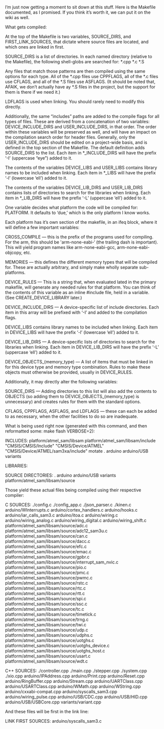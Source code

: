 I’m just now getting a moment to sit down at this stuff. Here is the Makefile documented, as I promised. If you think it’s worth it, we can put it on the wiki as well.

What gets compiled:

At the top of the Makefile is two variables, SOURCE_DIRS, and FIRST_LINK_SOURCES, that dictate where source files are located, and which ones are linked in first.

SOURCE_DIRS is a list of directories. In each named directory (relative to the Makefile), the following shell-globs are searched for:
	*.cpp
	*.c
	*.S

Any files that match those patterns are then compiled using the same options for each type. All of the *.cpp files use CPPFLAGS, all of the *.c files use CFLAGS, and all of the *.S files use ASFLAGS. (It should be noted that, AFAIK, we don’t actually have ay *.S files in the project, but the support for them is there if we need it.)

LDFLAGS is used when linking. You should rarely need to modify this directly.

Additionally, the same “includes” paths are added to the compile flags for all types of files. These are derived from a concatenation of two variables: DEVICE_INCLUDE_DIRS and USER_INCLUDE_DIRS, in that order. The order within these variables will be preserved as well, and will have an impact on the compilation search order for header files. Generally, only the USER_INCLUDE_DIRS should be edited on a project-wide basis, and is defined in the top section of the Makefile. The default definition adds SOURCE_DIRS to the list. Each item in *_INCLUDE_DIRS will have the prefix ‘-I’ (uppercase “eye”) added to it.

The contents of the variables DEVICE_LIBS and USER_LIBS contains library names to be included when linking. Each item in *_LIBS will have the prefix ‘-l’ (lowercase ‘ell’) added to it.

The contents of the variables DEVICE_LIB_DIRS and USER_LIB_DIRS contains lists of directories to search for the libraries when linking. Each item in *_LIB_DIRS will have the prefix ‘-L’ (uppercase ‘ell’) added to it.

One variable decides what platform the code will be compiled for: PLATFORM. It defaults to ‘due,’ which is the only platform I know works.



Each platform has it’s own section of the makefile, in an ifeq block, where it will define a few important variables:

CROSS_COMPILE — this is the prefix of the programs used for compiling. For the arm, this should be 'arm-none-eabi-‘ (the trailing dash is important). This will yield program names like arm-none-eabi-gcc, arm-none-eabi-objcopy, etc.

MEMORIES — this defines the different memory types that will be compiled for. These are actually arbitrary, and simply make wholly separate sub-platforms.

DEVICE_RULES — This is a string that, when evaluated lated in the primary makefile, will generate any needed rules for that platform. You can think of the contents of this variable as an inline #include file, held in a variable. (See CREATE_DEVICE_LIBRARY later.)

DEVICE_INCLUDE_DIRS — A device-specific list of include directories. Each item in this array will be prefixed with ‘-I’ and added to the compilation flags.

DEVICE_LIBS contains library names to be included when linking. Each item in DEVICE_LIBS will have the prefix ‘-l’ (lowercase ‘ell’) added to it.

DEVICE_LIB_DIRS — A device-specific lists of directories to search for the libraries when linking. Each item in DEVICE_LIB_DIRS will have the prefix ‘-L’ (uppercase ‘ell’) added to it.

DEVICE_OBJECTS_(memory_type) — A list of items that must be linked in for this device type and memory type combination. Rules to make these objects must otherwise be provided, usually in DEVICE_RULES. 

Additionally, it may directly alter the following variables:

SOURCE_DIRS — Adding directories to this list will also add the contents to OBJECTS (so adding them to DEVICE_OBJECTS_(memory_type) is unnecessary) and creates rules for them with the standard options.

CFLAGS, CPPFLAGS, ASFLAGS, and LDFLAGS — these can each be added to as necessary, when the other facilities to do so are inadequate.




What is being used right now  (generated with this command, and then reformatted some: make flash VERBOSE=2):


INCLUDES:
	platform/atmel_sam/libsam
	platform/atmel_sam/libsam/include
	"CMSIS/CMSIS/Include"
	"CMSIS/Device/ATMEL"
	"CMSIS/Device/ATMEL/sam3xa/include"
	motate
	.
	arduino
	arduino/USB
	variants

LIBRARIES:
	

SOURCE DIRECTORIES:
	.
	arduino
	arduino/USB
	variants
	platform/atmel_sam/libsam/source



Those yield these actual files being compiled using their respective compiler:

C SOURCES:
	./config.c
	./config_app.c
	./json_parser.c
	./kinen.c
	arduino/WInterrupts.c
	arduino/cortex_handlers.c
	arduino/hooks.c
	arduino/iar_calls_sam3.c
	arduino/itoa.c
	arduino/wiring.c
	arduino/wiring_analog.c
	arduino/wiring_digital.c
	arduino/wiring_shift.c
	platform/atmel_sam/libsam/source/adc.c
	platform/atmel_sam/libsam/source/adc12_sam3u.c
	platform/atmel_sam/libsam/source/can.c
	platform/atmel_sam/libsam/source/dacc.c
	platform/atmel_sam/libsam/source/efc.c
	platform/atmel_sam/libsam/source/emac.c
	platform/atmel_sam/libsam/source/gpbr.c
	platform/atmel_sam/libsam/source/interrupt_sam_nvic.c
	platform/atmel_sam/libsam/source/pio.c
	platform/atmel_sam/libsam/source/pmc.c
	platform/atmel_sam/libsam/source/pwmc.c
	platform/atmel_sam/libsam/source/rstc.c
	platform/atmel_sam/libsam/source/rtc.c
	platform/atmel_sam/libsam/source/rtt.c
	platform/atmel_sam/libsam/source/spi.c
	platform/atmel_sam/libsam/source/ssc.c
	platform/atmel_sam/libsam/source/tc.c
	platform/atmel_sam/libsam/source/timetick.c
	platform/atmel_sam/libsam/source/trng.c
	platform/atmel_sam/libsam/source/twi.c
	platform/atmel_sam/libsam/source/udp.c
	platform/atmel_sam/libsam/source/udphs.c
	platform/atmel_sam/libsam/source/uotghs.c
	platform/atmel_sam/libsam/source/uotghs_device.c
	platform/atmel_sam/libsam/source/uotghs_host.c
	platform/atmel_sam/libsam/source/usart.c
	platform/atmel_sam/libsam/source/wdt.c
	

C++ SOURCES:
	./controller.cpp
	./main.cpp
	./stepper.cpp
	./system.cpp
	./xio.cpp
	arduino/IPAddress.cpp
	arduino/Print.cpp
	arduino/Reset.cpp
	arduino/RingBuffer.cpp
	arduino/Stream.cpp
	arduino/UARTClass.cpp
	arduino/USARTClass.cpp
	arduino/WMath.cpp
	arduino/WString.cpp
	arduino/cxxabi-compat.cpp
	arduino/syscalls_sam3.cpp
	arduino/wiring_pulse.cpp
	arduino/USB/CDC.cpp
	arduino/USB/HID.cpp
	arduino/USB/USBCore.cpp
	variants/variant.cpp


And these files will be first in the link line:

LINK FIRST SOURCES:
	arduino/syscalls_sam3.c
